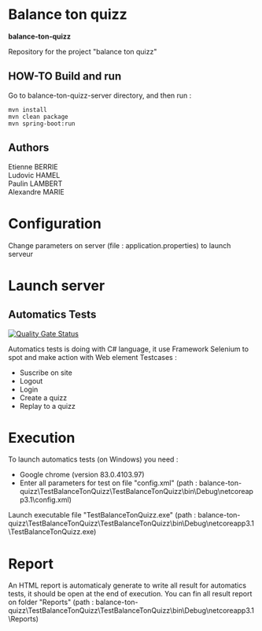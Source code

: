 # Balance ton quizz
**balance-ton-quizz**

Repository for the project "balance ton quizz"

## HOW-TO Build and run 

Go to balance-ton-quizz-server directory, and then run : 

```
mvn install
mvn clean package
mvn spring-boot:run
```

## Authors
Etienne BERRIE \
Ludovic HAMEL \
Paulin LAMBERT \
Alexandre MARIE
# Configuration
Change parameters on server (file : application.properties) to launch serveur

# Launch server



## Automatics Tests
[![Quality Gate Status](http://90.127.230.73:1052/api/project_badges/measure?project=BTQ_TestsAuto&metric=alert_status)](http://90.127.230.73:1052/dashboard?id=BTQ_TestsAuto)

Automatics tests is doing with C# language, it use Framework Selenium to spot and make action with Web element
Testcases :
- Suscribe on site
- Logout
- Login
- Create a quizz
- Replay to a quizz

# Execution
To launch automatics tests (on Windows) you need :
- Google chrome (version 83.0.4103.97)
- Enter all parameters for test on file "config.xml" (path : balance-ton-quizz\TestBalanceTonQuizz\TestBalanceTonQuizz\bin\Debug\netcoreapp3.1\config.xml)

Launch executable file "TestBalanceTonQuizz.exe" (path : balance-ton-quizz\TestBalanceTonQuizz\TestBalanceTonQuizz\bin\Debug\netcoreapp3.1\TestBalanceTonQuizz.exe)

# Report
An HTML report is automaticaly generate to write all result for automatics tests, it should be open at the end of execution.
You can fin all result report on folder "Reports" (path : balance-ton-quizz\TestBalanceTonQuizz\TestBalanceTonQuizz\bin\Debug\netcoreapp3.1\Reports)